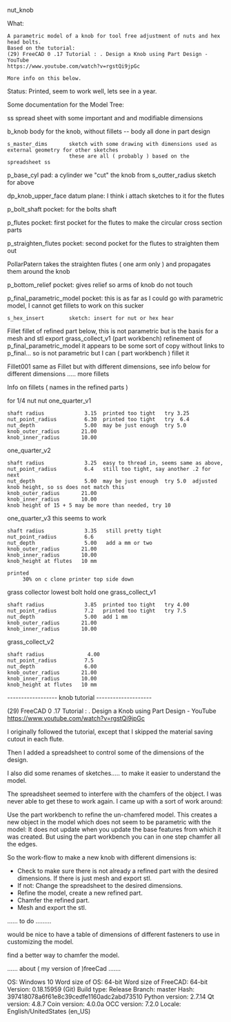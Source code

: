nut_knob

What:

	A parametric model of a knob for tool free adjustment of nuts and hex head bolts.
	Based on the tutorial: 
	(29) FreeCAD 0 .17 Tutorial : . Design a Knob using Part Design - YouTube
	https://www.youtube.com/watch?v=rgstQi9jpGc
	
	More info on this below.

Status:
	Printed, seem to work well, lets see in a year.
	
Some documentation for the Model Tree:


ss				spread sheet with some important and and modifiable dimensions

b_knob 			body for the knob, without fillets -- body all done in part design

	s_master_dims		sketch with some drawing with dimensions used as external geometry for other sketches
						these are all ( probably ) based on the spreadsheet ss


p_base_cyl				pad: a cylinder we "cut" the knob from
   s_outter_radius      sketch for above 
   
dp_knob_upper_face		datum plane: I think i attach sketches to it for the flutes


p_bolt_shaft			pocket: for the bolts shaft

p_flutes				pocket: first pocket for the flutes to make the circular cross section parts


p_straighten_flutes		pocket: second pocket for the flutes to straighten them out


PollarPatern			takes the straighten flutes ( one arm only ) and propagates them around the knob

p_bottom_relief			pocket: gives relief so arms of knob do not touch 


p_final_parametric_model   pocket: this is as far as I could go with parametric model, I cannot get fillets to work on this sucker 

	s_hex_insert		sketch: insert for nut or hex hear


Fillet  				fillet of refined part below, this is not parametric but is the basis for a mesh and stl export
	grass_collect_v1    (part workbench) refinement of p_final_parametric_model it appears to be some sort of copy without links to p_final... so is not parametric
						but I can ( part workbench ) fillet it
						
Fillet001				same as Fillet but with different dimensions, see info below for different dimensions
..... more fillets	


Info on fillets ( names in the refined parts ) 

for 1/4 nut nut
one_quarter_v1


	shaft radius             3.15  printed too tight   try 3.25
	nut_point_radius         6.30  printed too tight   try  6.4
	nut_depth                5.00  may be just enough  try 5.0
	knob_outer_radius		21.00
	knob_inner_radius		10.00
	
one_quarter_v2

	shaft radius             3.25  easy to thread in, seems same as above,   
	nut_point_radius         6.4   still too tight, say another .2 for next
	nut_depth                5.00  may be just enough  try 5.0  adjusted knob height, so ss does not match this
	knob_outer_radius		21.00
	knob_inner_radius		10.00	
	knob height of 15 + 5 may be more than needed, try 10
	
one_quarter_v3   this seems to work 

	shaft radius             3.35   still pretty tight 
	nut_point_radius         6.6    
	nut_depth                5.00   add a mm or two
	knob_outer_radius		21.00
	knob_inner_radius		10.00	
	knob_height at flutes   10 mm  
	
	printed
	     30% on c clone printer top side down 
	
	
 
grass collector lowest bolt hold one
grass_collect_v1

	shaft radius             3.85  printed too tight   try 4.00
	nut_point_radius         7.2   printed too tight   try 7.5
	nut_depth                5.00  add 1 mm 
	knob_outer_radius		21.00
	knob_inner_radius		10.00

grass_collect_v2

	shaft radius              4.00
	nut_point_radius         7.5
	nut_depth                6.00   
	knob_outer_radius		21.00
	knob_inner_radius		10.00
    knob_height at flutes   10 mm  
	
	
	
------------------ knob tutorial  --------------------


(29) FreeCAD 0 .17 Tutorial : . Design a Knob using Part Design - YouTube
https://www.youtube.com/watch?v=rgstQi9jpGc


I originally followed the tutorial, except that I skipped the material saving
cutout in each flute.

Then I added a spreadsheet to control some of the dimensions of the
design.

I also did some renames of sketches..... to make it easier to understand the model.

The spreadsheet seemed to interfere with the chamfers of the object.
I was never able to get these to work again.  I came up with a sort of work around:

Use the part workbench to refine the un-chamfered model.  This creates a new object
in the model which does not seem to be parametric with the model:  It does not update
when you update the base features from which it was created.  But using the part workbench
you can in one step chamfer all the edges.  


So the work-flow to make a new knob with different dimensions is:

*  Check to make sure there is not already a refined part with the desired dimensions.
   If there is just mesh and export stl.
*  If not: Change the spreadsheet to the desired dimensions.
*  Refine the model, create a new refined part.
*  Chamfer the refined part.
*  Mesh and export the stl.


...... to do .........

would be nice to have a table of dimensions of different fasteners 
to use in customizing the model.

find a better way to chamfer the model.

...... about ( my version of )freeCad .......
 
OS: Windows 10
Word size of OS: 64-bit
Word size of FreeCAD: 64-bit
Version: 0.18.15959 (Git)
Build type: Release
Branch: master
Hash: 397418078a6f61e8c39cedfe1160adc2abd73510
Python version: 2.7.14
Qt version: 4.8.7
Coin version: 4.0.0a
OCC version: 7.2.0
Locale: English/UnitedStates (en_US)


